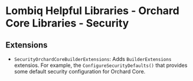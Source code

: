 # Lombiq Helpful Libraries - Orchard Core Libraries - Security

## Extensions

- `SecurityOrchardCoreBuilderExtensions`: Adds `BuilderExtensions` extensios. For example, the `ConfigureSecurityDefaults()` that provides some default security configuration for Orchard Core.

